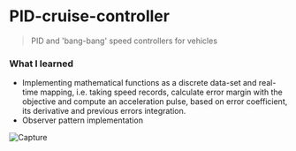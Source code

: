 # PID-cruise-controller
> PID and 'bang-bang' speed controllers for vehicles

<h3>What I learned</h3>
<ul>
  <li>Implementing mathematical functions as a discrete data-set and real-time mapping, i.e. taking speed records, calculate error margin with the objective and compute an acceleration pulse, based on error coefficient, its derivative and previous errors integration.</li>
  <li>Observer pattern implementation</li>
</ul>

![Capture](https://user-images.githubusercontent.com/29238761/158176752-b0fc9405-8c7c-4ced-a3d5-796aadd314af.png)
